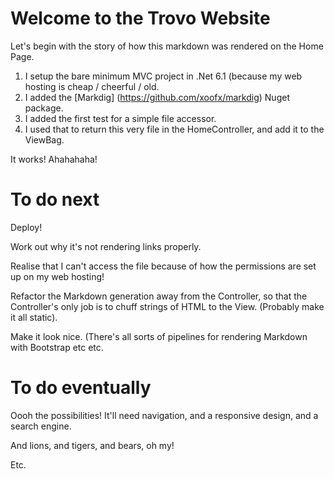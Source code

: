 # Welcome to the Trovo Website

Let's begin with the story of how this markdown was rendered on the Home Page.

1. I setup the bare minimum MVC project in .Net 6.1 (because my web hosting is cheap / cheerful / old.
2. I added the [Markdig] (https://github.com/xoofx/markdig) Nuget package.
3. I added the first test for a simple file accessor.
4. I used that to return this very file in the HomeController, and add it to the ViewBag.

It works! Ahahahaha!

# To do next

Deploy!

Work out why it's not rendering links properly.

Realise that I can't access the file because of how the permissions are set up on my web hosting!

Refactor the Markdown generation away from the Controller, so that the Controller's only job is to chuff strings of HTML to the View. (Probably make it all static).

Make it look nice. (There's all sorts of pipelines for rendering Markdown with Bootstrap etc etc.

# To do eventually

Oooh the possibilities! It'll need navigation, and a responsive design, and a search engine. 

And lions, and tigers, and bears, oh my!

Etc.